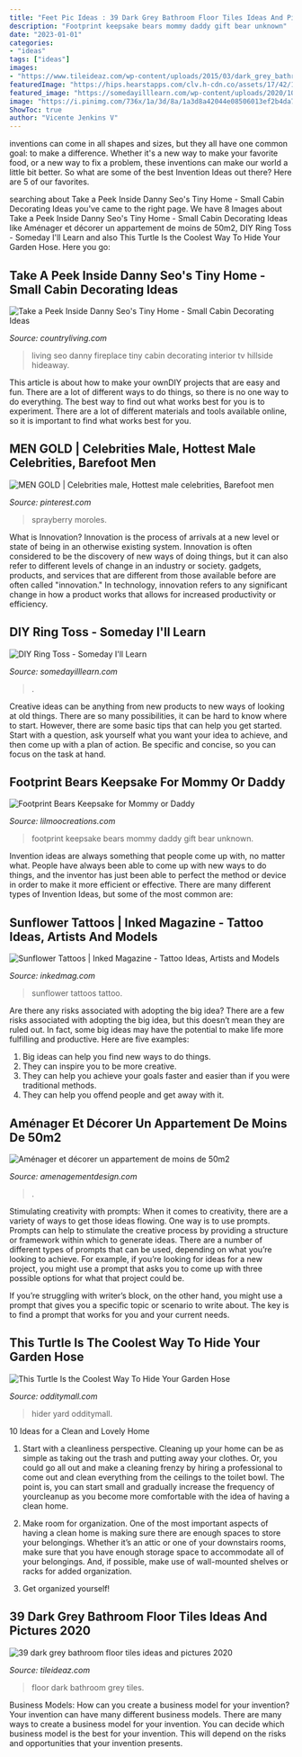 ```yaml
---
title: "Feet Pic Ideas : 39 Dark Grey Bathroom Floor Tiles Ideas And Pictures 2020"
description: "Footprint keepsake bears mommy daddy gift bear unknown"
date: "2023-01-01"
categories:
- "ideas"
tags: ["ideas"]
images:
- "https://www.tileideaz.com/wp-content/uploads/2015/03/dark_grey_bathroom_floor_tiles_10.jpg"
featuredImage: "https://hips.hearstapps.com/clv.h-cdn.co/assets/17/42/1508182119-hillside-hideaway-living-room-1117.jpg?crop=1.0xw:1xh;center,top&amp;resize=480:*"
featured_image: "https://somedayilllearn.com/wp-content/uploads/2020/10/diy-ring-toss-1195x2048.jpg"
image: "https://i.pinimg.com/736x/1a/3d/8a/1a3d8a42044e08506013ef2b4da7811d.jpg"
ShowToc: true
author: "Vicente Jenkins V"
---
```



inventions can come in all shapes and sizes, but they all have one common goal: to make a difference. Whether it's a new way to make your favorite food, or a new way to fix a problem, these inventions can make our world a little bit better. So what are some of the best Invention Ideas out there? Here are 5 of our favorites.

	

		
searching about Take a Peek Inside Danny Seo&#039;s Tiny Home - Small Cabin Decorating Ideas you've came to the right page. We have 8 Images about Take a Peek Inside Danny Seo&#039;s Tiny Home - Small Cabin Decorating Ideas like Aménager et décorer un appartement de moins de 50m2, DIY Ring Toss - Someday I&#039;ll Learn and also This Turtle Is the Coolest Way To Hide Your Garden Hose. Here you go:
		
    
## Take A Peek Inside Danny Seo&#039;s Tiny Home - Small Cabin Decorating Ideas

<img loading=lazy src="https://hips.hearstapps.com/clv.h-cdn.co/assets/17/42/1508182119-hillside-hideaway-living-room-1117.jpg?crop=1.0xw:1xh;center,top&amp;resize=480:*" onerror="this.onerror=null;this.src='https://tse1.mm.bing.net/th?id=OIP.kJ9KOsq1Emfp_ut5aywr3AHaLH&amp;pid=15.1';" alt="Take a Peek Inside Danny Seo&#039;s Tiny Home - Small Cabin Decorating Ideas">

_Source: countryliving.com_

>living seo danny fireplace tiny cabin decorating interior tv hillside hideaway. 

	

This article is about how to make your ownDIY projects that are easy and fun. There are a lot of different ways to do things, so there is no one way to do everything. The best way to find out what works best for you is to experiment. There are a lot of different materials and tools available online, so it is important to find what works best for you.

    
## MEN GOLD | Celebrities Male, Hottest Male Celebrities, Barefoot Men

<img loading=lazy src="https://i.pinimg.com/736x/1a/3d/8a/1a3d8a42044e08506013ef2b4da7811d.jpg" onerror="this.onerror=null;this.src='https://tse3.mm.bing.net/th?id=OIP.dYWQPQjTN2SKK4DiI_V5kAHaLW&amp;pid=15.1';" alt="MEN GOLD | Celebrities male, Hottest male celebrities, Barefoot men">

_Source: pinterest.com_

>sprayberry moroles. 

	

What is Innovation?
Innovation is the process of arrivals at a new level or state of being in an otherwise existing system. Innovation is often considered to be the discovery of new ways of doing things, but it can also refer to different levels of change in an industry or society. gadgets, products, and services that are different from those available before are often called "innovation." In technology, innovation refers to any significant change in how a product works that allows for increased productivity or efficiency.

    
## DIY Ring Toss - Someday I&#039;ll Learn

<img loading=lazy src="https://somedayilllearn.com/wp-content/uploads/2020/10/diy-ring-toss-1195x2048.jpg" onerror="this.onerror=null;this.src='https://tse4.mm.bing.net/th?id=OIP.0SpEodeCPM47k98MPMQMfgHaMs&amp;pid=15.1';" alt="DIY Ring Toss - Someday I&#039;ll Learn">

_Source: somedayilllearn.com_

>. 

	

Creative ideas can be anything from new products to new ways of looking at old things. There are so many possibilities, it can be hard to know where to start. However, there are some basic tips that can help you get started. Start with a question, ask yourself what you want your idea to achieve, and then come up with a plan of action. Be specific and concise, so you can focus on the task at hand.

    
## Footprint Bears Keepsake For Mommy Or Daddy

<img loading=lazy src="https://www.lilmoocreations.com/wp-content/uploads/2016/06/footprint-bear-i-love-you-gift-from-kids.jpg" onerror="this.onerror=null;this.src='https://tse3.mm.bing.net/th?id=OIP.dWGZFNPPiA6dbr-8e_y-zwHaJ5&amp;pid=15.1';" alt="Footprint Bears Keepsake for Mommy or Daddy">

_Source: lilmoocreations.com_

>footprint keepsake bears mommy daddy gift bear unknown. 

	

Invention ideas are always something that people come up with, no matter what. People have always been able to come up with new ways to do things, and the inventor has just been able to perfect the method or device in order to make it more efficient or effective. There are many different types of Invention Ideas, but some of the most common are:

    
## Sunflower Tattoos | Inked Magazine - Tattoo Ideas, Artists And Models

<img loading=lazy src="https://www.inkedmag.com/.image/t_share/MTU5MDMyNTY3MDA1MDYyOTM2/fe9d99c4197c232174844df1b84e69c2.jpg" onerror="this.onerror=null;this.src='https://tse1.mm.bing.net/th?id=OIP.kUD4OmaXf_Pv7DiUQ5d0YgHaLM&amp;pid=15.1';" alt="Sunflower Tattoos | Inked Magazine - Tattoo Ideas, Artists and Models">

_Source: inkedmag.com_

>sunflower tattoos tattoo. 

	

Are there any risks associated with adopting the big idea?
There are a few risks associated with adopting the big idea, but this doesn’t mean they are ruled out. In fact, some big ideas may have the potential to make life more fulfilling and productive. Here are five examples: 
1. Big ideas can help you find new ways to do things.
2. They can inspire you to be more creative.
3. They can help you achieve your goals faster and easier than if you were traditional methods.
4. They can help you offend people and get away with it.

    
## Aménager Et Décorer Un Appartement De Moins De 50m2

<img loading=lazy src="https://www.amenagementdesign.com/wp-content/uploads/2015/09/salle-bain-avec-douche-e1443605375883.jpg" onerror="this.onerror=null;this.src='https://tse3.mm.bing.net/th?id=OIP.zWj1aNqq9VfThkHIDtUuZwHaJ4&amp;pid=15.1';" alt="Aménager et décorer un appartement de moins de 50m2">

_Source: amenagementdesign.com_

>. 

	

Stimulating creativity with prompts:
When it comes to creativity, there are a variety of ways to get those ideas flowing. One way is to use prompts. Prompts can help to stimulate the creative process by providing a structure or framework within which to generate ideas.
There are a number of different types of prompts that can be used, depending on what you’re looking to achieve. For example, if you’re looking for ideas for a new project, you might use a prompt that asks you to come up with three possible options for what that project could be.

If you’re struggling with writer’s block, on the other hand, you might use a prompt that gives you a specific topic or scenario to write about. The key is to find a prompt that works for you and your current needs.

    
## This Turtle Is The Coolest Way To Hide Your Garden Hose

<img loading=lazy src="https://odditymall.com/includes/content/turtle-garden-hose-hider-0.jpg" onerror="this.onerror=null;this.src='https://tse3.mm.bing.net/th?id=OIP.GjIHnY-lMUWknnREWMCrvAHaGv&amp;pid=15.1';" alt="This Turtle Is the Coolest Way To Hide Your Garden Hose">

_Source: odditymall.com_

>hider yard odditymall. 

	

10 Ideas for a Clean and Lovely Home
1. Start with a cleanliness perspective. Cleaning up your home can be as simple as taking out the trash and putting away your clothes. Or, you could go all out and make a cleaning frenzy by hiring a professional to come out and clean everything from the ceilings to the toilet bowl. The point is, you can start small and gradually increase the frequency of yourcleanup as you become more comfortable with the idea of having a clean home.
2. Make room for organization. One of the most important aspects of having a clean home is making sure there are enough spaces to store your belongings. Whether it’s an attic or one of your downstairs rooms, make sure that you have enough storage space to accommodate all of your belongings. And, if possible, make use of wall-mounted shelves or racks for added organization.

3. Get organized yourself!

    
## 39 Dark Grey Bathroom Floor Tiles Ideas And Pictures 2020

<img loading=lazy src="https://www.tileideaz.com/wp-content/uploads/2015/03/dark_grey_bathroom_floor_tiles_10.jpg" onerror="this.onerror=null;this.src='https://tse2.mm.bing.net/th?id=OIP.POht2X3goCTm_DNOIffiuQHaJ3&amp;pid=15.1';" alt="39 dark grey bathroom floor tiles ideas and pictures 2020">

_Source: tileideaz.com_

>floor dark bathroom grey tiles. 

	

Business Models: How can you create a business model for your invention?
Your invention can have many different business models. There are many ways to create a business model for your invention. You can decide which business model is the best for your invention. This will depend on the risks and opportunities that your invention presents.

